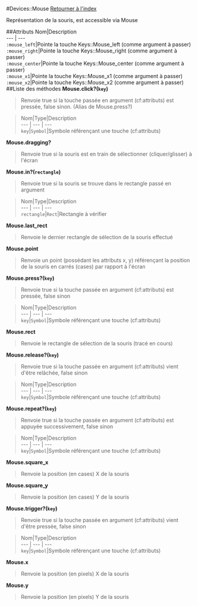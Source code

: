 #Devices::Mouse
[Retourner à l'index](README.md)

Représentation de la souris, est accessible via Mouse

##Attributs
Nom|Description  
--- | ---  
`:mouse_left`|Pointe la touche Keys::Mouse_left (comme argument à passer)  
`:mouse_right`|Pointe la touche Keys::Mouse_right (comme argument à passer)  
`:mouse_center`|Pointe la touche Keys::Mouse_center (comme argument à passer)  
`:mouse_x1`|Pointe la touche Keys::Mouse_x1 (comme argument à passer)  
`:mouse_x2`|Pointe la touche Keys::Mouse_x2 (comme argument à passer)  
##Liste des méthodes
**Mouse.click?(`key`)**

> Renvoie true si la touche passée en argument (cf:attributs) est pressée, false sinon. (Alias de Mouse.press?)  
  
> Nom|Type|Description  
--- | --- | ---  
`key`|`Symbol`|Symbole référençant une touche (cf:attributs)  
  




**Mouse.dragging?**

> Renvoie true si la souris est en train de sélectionner (cliquer/glisser) à l'écran  
  
>   




**Mouse.in?(`rectangle`)**

> Renvoie true si la souris se trouve dans le rectangle passé en argument  
  
> Nom|Type|Description  
--- | --- | ---  
`rectangle`|`Rect`|Rectangle à vérifier  
  




**Mouse.last_rect**

> Renvoie le dernier rectangle de sélection de la souris effectué  
  
>   




**Mouse.point**

> Renvoie un point (possédant les attributs x, y) référençant la position de la souris en carrés (cases) par rapport à l'écran  
  
>   




**Mouse.press?(`key`)**

> Renvoie true si la touche passée en argument (cf:attributs) est pressée, false sinon  
  
> Nom|Type|Description  
--- | --- | ---  
`key`|`Symbol`|Symbole référençant une touche (cf:attributs)  
  




**Mouse.rect**

> Renvoie le rectangle de sélection de la souris (tracé en cours)  
  
>   




**Mouse.release?(`key`)**

> Renvoie true si la touche passée en argument (cf:attributs) vient d'être relâchée, false sinon  
  
> Nom|Type|Description  
--- | --- | ---  
`key`|`Symbol`|Symbole référençant une touche (cf:attributs)  
  




**Mouse.repeat?(`key`)**

> Renvoie true si la touche passée en argument (cf:attributs) est appuyée successivement, false sinon  
  
> Nom|Type|Description  
--- | --- | ---  
`key`|`Symbol`|Symbole référençant une touche (cf:attributs)  
  




**Mouse.square_x**

> Renvoie la position (en cases) X de la souris  
  
>   




**Mouse.square_y**

> Renvoie la position (en cases) Y de la souris  
  
>   




**Mouse.trigger?(`key`)**

> Renvoie true si la touche passée en argument (cf:attributs) vient d'être pressée, false sinon  
  
> Nom|Type|Description  
--- | --- | ---  
`key`|`Symbol`|Symbole référençant une touche (cf:attributs)  
  




**Mouse.x**

> Renvoie la position (en pixels) X de la souris  
  
>   




**Mouse.y**

> Renvoie la position (en pixels) Y de la souris  
  
>   




